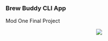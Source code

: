 ### Brew Buddy CLI App

Mod One Final Project

<p align="center">
<img  src= "https://github.com/cstatro/brew-buddy/master/assets/Beer.svg">
</p>
